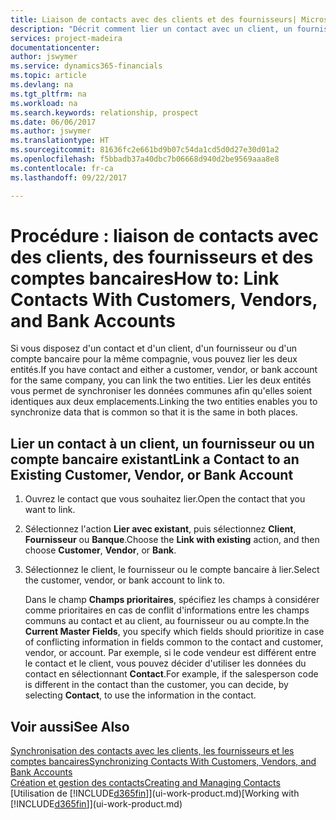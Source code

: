 ```yaml
---
title: Liaison de contacts avec des clients et des fournisseurs| Microsoft Docs
description: "Décrit comment lier un contact avec un client, un fournisseur ou un compte bancaire de la même compagnie, afin de pouvoir synchroniser les données communes."
services: project-madeira
documentationcenter: 
author: jswymer
ms.service: dynamics365-financials
ms.topic: article
ms.devlang: na
ms.tgt_pltfrm: na
ms.workload: na
ms.search.keywords: relationship, prospect
ms.date: 06/06/2017
ms.author: jswymer
ms.translationtype: HT
ms.sourcegitcommit: 81636fc2e661bd9b07c54da1cd5d0d27e30d01a2
ms.openlocfilehash: f5bbadb37a40dbc7b06668d940d2be9569aaa8e8
ms.contentlocale: fr-ca
ms.lasthandoff: 09/22/2017

---
```

# <a name="how-to-link-contacts-with-customers-vendors-and-bank-accounts"></a><span data-ttu-id="d072a-103">Procédure : liaison de contacts avec des clients, des fournisseurs et des comptes bancaires</span><span class="sxs-lookup"><span data-stu-id="d072a-103">How to: Link Contacts With Customers, Vendors, and Bank Accounts</span></span>
<span data-ttu-id="d072a-104">Si vous disposez d'un contact et d'un client, d'un fournisseur ou d'un compte bancaire pour la même compagnie, vous pouvez lier les deux entités.</span><span class="sxs-lookup"><span data-stu-id="d072a-104">If you have contact and either a customer, vendor, or bank account for the same company, you can link the two entities.</span></span> <span data-ttu-id="d072a-105">Lier les deux entités vous permet de synchroniser les données communes afin qu'elles soient identiques aux deux emplacements.</span><span class="sxs-lookup"><span data-stu-id="d072a-105">Linking the two entities enables you to synchronize data that is common so that it is the same in both places.</span></span>

## <a name="link-a-contact-to-an-existing-customer-vendor-or-bank-account"></a><span data-ttu-id="d072a-106">Lier un contact à un client, un fournisseur ou un compte bancaire existant</span><span class="sxs-lookup"><span data-stu-id="d072a-106">Link a Contact to an Existing Customer, Vendor, or Bank Account</span></span>
1. <span data-ttu-id="d072a-107">Ouvrez le contact que vous souhaitez lier.</span><span class="sxs-lookup"><span data-stu-id="d072a-107">Open the contact that you want to link.</span></span>
2. <span data-ttu-id="d072a-108">Sélectionnez l'action **Lier avec existant**, puis sélectionnez **Client**, **Fournisseur** ou **Banque**.</span><span class="sxs-lookup"><span data-stu-id="d072a-108">Choose the **Link with existing** action, and then choose **Customer**, **Vendor**, or **Bank**.</span></span>
3. <span data-ttu-id="d072a-109">Sélectionnez le client, le fournisseur ou le compte bancaire à lier.</span><span class="sxs-lookup"><span data-stu-id="d072a-109">Select the customer, vendor, or bank account to link to.</span></span>

   <span data-ttu-id="d072a-110">Dans le champ **Champs prioritaires**, spécifiez les champs à considérer comme prioritaires en cas de conflit d'informations entre les champs communs au contact et au client, au fournisseur ou au compte.</span><span class="sxs-lookup"><span data-stu-id="d072a-110">In the **Current Master Fields**, you specify which fields should prioritize in case of conflicting information in fields common to the contact and customer, vendor, or account.</span></span> <span data-ttu-id="d072a-111">Par exemple, si le code vendeur est différent entre le contact et le client, vous pouvez décider d'utiliser les données du contact en sélectionnant **Contact**.</span><span class="sxs-lookup"><span data-stu-id="d072a-111">For example, if the salesperson code is different in the contact than the customer, you can decide, by selecting **Contact**, to use the information in the contact.</span></span>

## <a name="see-also"></a><span data-ttu-id="d072a-112">Voir aussi</span><span class="sxs-lookup"><span data-stu-id="d072a-112">See Also</span></span>
[<span data-ttu-id="d072a-113">Synchronisation des contacts avec les clients, les fournisseurs et les comptes bancaires</span><span class="sxs-lookup"><span data-stu-id="d072a-113">Synchronizing Contacts With Customers, Vendors, and Bank Accounts</span></span>](marketing-synchronize-contacts-customers-vendors-bank-accounts.md)  
[<span data-ttu-id="d072a-114">Création et gestion des contacts</span><span class="sxs-lookup"><span data-stu-id="d072a-114">Creating and Managing Contacts</span></span>](marketing-contacts.md)  
<span data-ttu-id="d072a-115">[Utilisation de [!INCLUDE[d365fin](includes/d365fin_md.md)]](ui-work-product.md)</span><span class="sxs-lookup"><span data-stu-id="d072a-115">[Working with [!INCLUDE[d365fin](includes/d365fin_md.md)]](ui-work-product.md)</span></span>  

